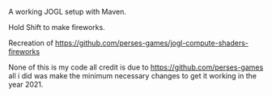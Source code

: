 A working JOGL setup with Maven.

Hold Shift to make fireworks.

Recreation of https://github.com/perses-games/jogl-compute-shaders-fireworks

None of this is my code all credit is due to https://github.com/perses-games all i did was make the minimum necessary changes to get it working in the year 2021.

